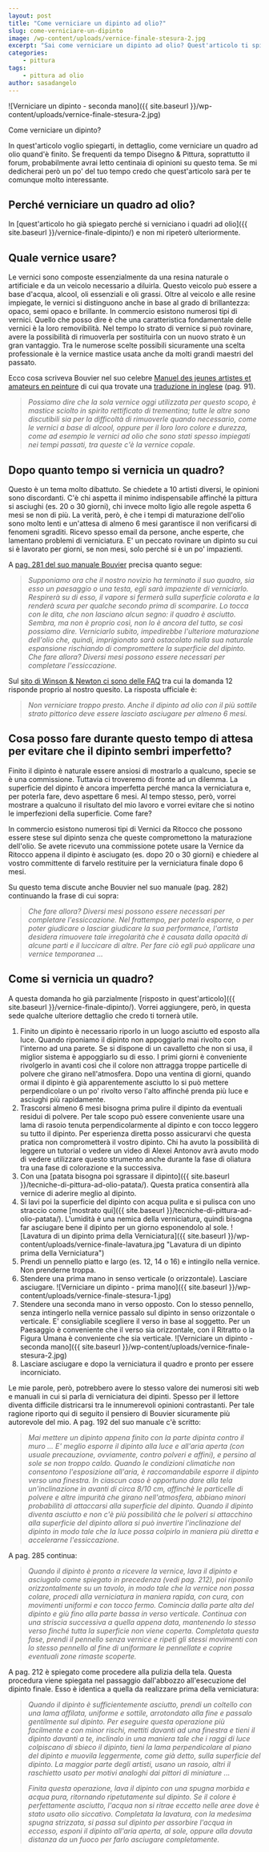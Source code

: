 ```yaml
---
layout: post
title: "Come verniciare un dipinto ad olio?"
slug: come-verniciare-un-dipinto
image: /wp-content/uploads/vernice-finale-stesura-2.jpg
excerpt: "Sai come verniciare un dipinto ad olio? Quest'articolo ti spiegherà, passo dopo passo, come verniciare un quadro ad olio."
categories:
    - pittura
tags:
    - pittura ad olio
author: sasadangelo
---
```


![Verniciare un dipinto - seconda mano]({{ site.baseurl }}/wp-content/uploads/vernice-finale-stesura-2.jpg)

Come verniciare un dipinto?

In quest'articolo voglio spiegarti, in dettaglio, come verniciare un quadro ad olio quand'è finito. Se frequenti da tempo Disegno & Pittura, soprattutto il forum, probabilmente avrai letto centinaia di opinioni su questo tema. Se mi dedicherai però un po' del tuo tempo credo che quest'articolo sarà per te comunque molto interessante.

## Perché verniciare un quadro ad olio?

In [quest'articolo ho già spiegato perché si verniciano i quadri ad olio]({{ site.baseurl }}/vernice-finale-dipinto/) e non mi ripeterò ulteriormente.

## Quale vernice usare?

Le vernici sono composte essenzialmente da una resina naturale o artificiale e da un veicolo necessario a diluirla. Questo veicolo può essere a base d'acqua, alcool, oli essenziali e oli grassi. Oltre al veicolo e alle resine impiegate, le vernici si distinguono anche in base al grado di brillantezza: opaco, semi opaco e brillante. In commercio esistono numerosi tipi di vernici. Quello che posso dire è che una caratteristica fondamentale delle vernici è la loro removibilità. Nel tempo lo strato di vernice si può rovinare, avere la possibilità di rimuoverla per sostituirla con un nuovo strato è un gran vantaggio. Tra le numerose scelte possibili sicuramente una scelta professionale è la vernice mastice usata anche da molti grandi maestri del passato.

Ecco cosa scriveva Bouvier nel suo celebre [Manuel des jeunes artistes et amateurs en peinture](https://books.google.it/books/download/Manuel_des_jeunes_artistes_et_amateurs_e.pdf?id=KmMsAAAAYAAJ&hl=it&capid=AFLRE72txhknBtz9v8HDnsxiB82GVy6uF91E43LbFwoyfOXcLns4z3HRAQCK8fzdqp83wMIXldGDKPqlP6thcQ-iaCa6GCQ08g&continue=https://books.google.it/books/download/Manuel_des_jeunes_artistes_et_amateurs_e.pdf%3Fid%3DKmMsAAAAYAAJ%26hl%3Dit%26output%3Dpdf) di cui qua trovate una [traduzione in inglese](https://books.google.it/books?id=K81NAAAAYAAJ&printsec=frontcover&hl=it&redir_esc=y#v=onepage&q&f=false) (pag. 91).

> _Possiamo dire che la sola vernice oggi utilizzata per questo scopo, è mastice sciolto in spirito rettificato di trementina; tutte le altre sono discutibili sia per la difficoltà di rimuoverle quando necessario, come le vernici a base di alcool, oppure per il loro loro colore e durezza, come ad esempio le vernici ad olio che sono stati spesso impiegati nei tempi passati, tra queste c'è la vernice copale._

## Dopo quanto tempo si vernicia un quadro?

Questo è un tema molto dibattuto. Se chiedete a 10 artisti diversi, le opinioni sono discordanti. C'è chi aspetta il minimo indispensabile affinché la pittura si asciughi (es. 20 o 30 giorni), chi invece molto ligio alle regole aspetta 6 mesi se non di più. La verità, però, è che i tempi di maturazione dell'olio sono molto lenti e un'attesa di almeno 6 mesi garantisce il non verificarsi di fenomeni sgraditi. Ricevo spesso email da persone, anche esperte, che lamentano problemi di verniciatura. E' un peccato rovinare un dipinto su cui si è lavorato per giorni, se non mesi, solo perché si è un po' impazienti.

A [pag. 281 del suo manuale Bouvier](https://books.google.it/books?id=K81NAAAAYAAJ&printsec=frontcover&hl=it&redir_esc=y#v=onepage&q&f=false) precisa quanto segue:

> _Supponiamo ora che il nostro novizio ha terminato il suo quadro, sia esso un paesaggio o una testa, egli sarà impaziente di verniciarlo. Respirerà su di esso, il vapore si fermerà sulla superficie colorata e la renderà scura per qualche secondo prima di scomparire. Lo tocca con le dita, che non lasciano alcun segno: il quadro è asciutto. Sembra, ma non è proprio così, non lo è ancora del tutto, se così possiamo dire. Verniciarlo subito, impedirebbe l'ulteriore maturazione dell'olio che, quindi, imprigionato sarà ostacolato nella sua naturale espansione rischiando di compromettere la superficie del dipinto. Che fare allora? Diversi mesi possono essere necessari per completare l'essiccazione._

Sul [sito di Winson & Newton ci sono delle FAQ](https://www.winsornewton.com/row/) tra cui la domanda 12 risponde proprio al nostro quesito. La risposta ufficiale è:

> _Non verniciare troppo presto. Anche il dipinto ad olio con il più sottile strato pittorico deve essere lasciato asciugare per almeno 6 mesi._

## Cosa posso fare durante questo tempo di attesa per evitare che il dipinto sembri imperfetto?

Finito il dipinto è naturale essere ansiosi di mostrarlo a qualcuno, specie se è una commissione. Tuttavia ci troveremo di fronte ad un dilemma. La superficie del dipinto è ancora imperfetta perché manca la verniciatura e, per poterla fare, devo aspettare 6 mesi. Al tempo stesso, però, vorrei mostrare a qualcuno il risultato del mio lavoro e vorrei evitare che si notino le imperfezioni della superficie. Come fare?

In commercio esistono numerosi tipi di Vernici da Ritocco che possono essere stese sul dipinto senza che queste compromettono la maturazione dell'olio. Se avete ricevuto una commissione potete usare la Vernice da Ritocco appena il dipinto è asciugato (es. dopo 20 o 30 giorni) e chiedere al vostro committente di farvelo restituire per la verniciatura finale dopo 6 mesi.

Su questo tema discute anche Bouvier nel suo manuale (pag. 282) continuando la frase di cui sopra:

> _Che fare allora? Diversi mesi possono essere necessari per completare l'essiccazione. Nel frattempo, per poterlo esporre, o per poter giudicare o lasciar giudicare la sua performance, l'artista desidera rimuovere tale irregolarità che è causata dalla opacità di alcune parti e il luccicare di altre. Per fare ciò egli può applicare una vernice temporanea ..._

## Come si vernicia un quadro?

A questa domanda ho già parzialmente [risposto in quest'articolo]({{ site.baseurl }}/vernice-finale-dipinto/). Vorrei aggiungere, però, in questa sede qualche ulteriore dettaglio che credo ti tornerà utile.

1. Finito un dipinto è necessario riporlo in un luogo asciutto ed esposto alla luce. Quando riponiamo il dipinto non appoggiarlo mai rivolto con l'interno ad una parete. Se si dispone di un cavalletto che non si usa, il miglior sistema è appoggiarlo su di esso. I primi giorni è conveniente rivolgerlo in avanti così che il colore non attragga troppe particelle di polvere che girano nell'atmosfera. Dopo una ventina di giorni, quando ormai il dipinto è già apparentemente asciutto lo si può mettere perpendicolare o un po' rivolto verso l'alto affinché prenda più luce e asciughi più rapidamente.
2. Trascorsi almeno 6 mesi bisogna prima pulire il dipinto da eventuali residui di polvere. Per tale scopo può essere conveniente usare una lama di rasoio tenuta perpendicolarmente al dipinto e con tocco leggero su tutto il dipinto. Per esperienza diretta posso assicurarvi che questa pratica non comprometterà il vostro dipinto. Chi ha avuto la possibilità di leggere un tutorial o vedere un video di Alexei Antonov avrà avuto modo di vedere utilizzare questo strumento anche durante la fase di oliatura tra una fase di colorazione e la successiva.
3. Con una [patata bisogna poi sgrassare il dipinto]({{ site.baseurl }}/tecniche-di-pittura-ad-olio-patata/). Questa pratica consentirà alla vernice di aderire meglio al dipinto.
4. Si lavi poi la superficie del dipinto con acqua pulita e si pulisca con uno straccio come [mostrato qui]({{ site.baseurl }}/tecniche-di-pittura-ad-olio-patata/). L'umidità è una nemica della verniciatura, quindi bisogna far asciugare bene il dipinto per un giorno esponendolo al sole. ![Lavatura di un dipinto prima della Verniciatura]({{ site.baseurl }}/wp-content/uploads/vernice-finale-lavatura.jpg "Lavatura di un dipinto prima della Verniciatura")
5. Prendi un pennello piatto e largo (es. 12, 14 o 16) e intingilo nella vernice. Non prenderne troppa.
6. Stendere una prima mano in senso verticale (o orizzontale). Lasciare asciugare. ![Verniciare un dipinto - prima mano]({{ site.baseurl }}/wp-content/uploads/vernice-finale-stesura-1.jpg)
7. Stendere una seconda mano in verso opposto. Con lo stesso pennello, senza intingerlo nella vernice passalo sul dipinto in senso orizzontale o verticale. E' consigliabile scegliere il verso in base al soggetto. Per un Paesaggio è conveniente che il verso sia orizzontale, con il Ritratto o la Figura Umana è conveniente che sia verticale. ![Verniciare un dipinto - seconda mano]({{ site.baseurl }}/wp-content/uploads/vernice-finale-stesura-2.jpg)
8. Lasciare asciugare e dopo la verniciatura il quadro e pronto per essere incorniciato.

Le mie parole, però, potrebbero avere lo stesso valore dei numerosi siti web e manuali in cui si parla di verniciatura dei dipinti. Spesso per il lettore diventa difficile districarsi tra le innumerevoli opinioni contrastanti. Per tale ragione riporto qui di seguito il pensiero di Bouvier sicuramente più autorevole del mio. A pag. 192 del suo manuale c'è scritto:

> _Mai mettere un dipinto appena finito con la parte dipinta contro il muro ... E' meglio esporre il dipinto alla luce e all'aria aperta (con usuale precauzione, ovviamente, contro polveri e affini), e persino al sole se non troppo caldo. Quando le condizioni climatiche non consentono l'esposizione all'aria, è raccomandabile esporre il dipinto verso una finestra. In ciascun caso è opportuno dare alla tela un'inclinazione in avanti di circa 8/10 cm, affinchè le particelle di polvere e altre impurità che girano nell'atmosfera, abbiano minori probabilità di attaccarsi alla superficie del dipinto. Quando il dipinto diventa asciutto e non c'è più possibilità che le polveri si attacchino alla superficie del dipinto allora si può invertire l'inclinazione del dipinto in modo tale che la luce possa colpirlo in maniera più diretta e accelerarne l'essiccazione._

A pag. 285 continua:

> _Quando il dipinto è pronto a ricevere la vernice, lava il dipinto e asciugalo come spiegato in precedenza (vedi pag. 212), poi riponilo orizzontalmente su un tavolo, in modo tale che la vernice non possa colare, procedi alla verniciatura in maniera rapida, con cura, con movimenti uniformi e con tocco fermo. Comincia dalla parte alta del dipinto e giù fino alla parte bassa in verso verticale. Continua con una striscia successiva a quella appena data, mantenendo lo stesso verso finché tutta la superficie non viene coperta. Completata questa fase, prendi il pennello senza vernice e ripeti gli stessi movimenti con lo stesso pennello al fine di uniformare le pennellate e coprire eventuali zone rimaste scoperte._

A pag. 212 è spiegato come procedere alla pulizia della tela. Questa procedura viene spiegata nel passaggio dall'abbozzo all'esecuzione del dipinto finale. Esso è identica a quella da realizzare prima della verniciatura:

> _Quando il dipinto è sufficientemente asciutto, prendi un coltello con una lama affilata, uniforme e sottile, arrotondato alla fine e passalo gentilmente sul dipinto. Per eseguire questa operazione più facilmente e con minor rischi, mettiti davanti ad una finestra e tieni il dipinto davanti a te, inclinalo in una maniera tale che i raggi di luce colpiscano di sbieco il dipinto, tieni la lama perpendicolare al piano del dipinto e muovila leggermente, come già detto, sulla superficie del dipinto. La maggior parte degli artisti, usano un rasoio, altri il raschietto usato per motivi analoghi dai pittori di miniature ..._
> 
> _Finita questa operazione, lava il dipinto con una spugna morbida e acqua pura, ritornando ripetutamente sul dipinto. Se il colore è perfettamente asciutto, l'acqua non si ritrae eccetto nelle aree dove è stato usato olio siccativo. Completata la lavatura, con la medesima spugna strizzata, si passa sul dipinto per assorbire l'acqua in eccesso, esponi il dipinto all'aria aperta, al sole, oppure alla dovuta distanza da un fuoco per farlo asciugare completamente._
